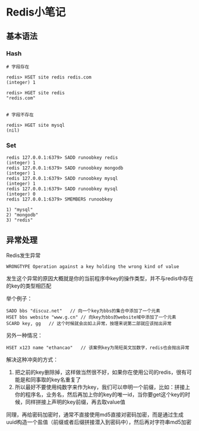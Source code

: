 # Redis小笔记

## 基本语法

### Hash

```shell
# 字段存在

redis> HSET site redis redis.com
(integer) 1

redis> HGET site redis
"redis.com"


# 字段不存在

redis> HGET site mysql
(nil)
```

### Set

```shell
redis 127.0.0.1:6379> SADD runoobkey redis
(integer) 1
redis 127.0.0.1:6379> SADD runoobkey mongodb
(integer) 1
redis 127.0.0.1:6379> SADD runoobkey mysql
(integer) 1
redis 127.0.0.1:6379> SADD runoobkey mysql
(integer) 0
redis 127.0.0.1:6379> SMEMBERS runoobkey

1) "mysql"
2) "mongodb"
3) "redis"
```



## 异常处理

Redis发生异常

```text
WRONGTYPE Operation against a key holding the wrong kind of value
```

发生这个异常的原因大概就是你的当前程序中key的操作类型，并不与redis中存在的key的类型相匹配

举个例子：

```shell
SADD bbs "discuz.net"	// 向一个key为bbs的集合中添加了一个元素
HSET bbs website "www.g.cn"	// 向key为bbs的website域中添加了一个元素
SCARD key, gg	// 这个时候就会出如上异常，按理来说第二部就应该抛出异常
```

另外一种情况：

```shell
HSET x123 name "ethancao"	// 该案例key为简短英文加数字，redis也会抛出异常
```

解决这种冲突的方式：

1. 把之前的key删除掉，这样做当然很不好，如果你在使用公司的redis，很有可能是和同事取的key名重复了
2. 所以最好不要使用纯数字来作为key，我们可以申明一个前缀，比如：拼接上你的程序名，业务名，然后再加上你的key的唯一id，当你要get这个key的时候，同样拼接上声明的key前缀，再去取value值

同理，再给密码加密时，通常不直接使用md5直接对密码加密，而是通过生成uuid构造一个盐值（前缀或者后缀拼接潜入到密码中），然后再对字符串md5加密

